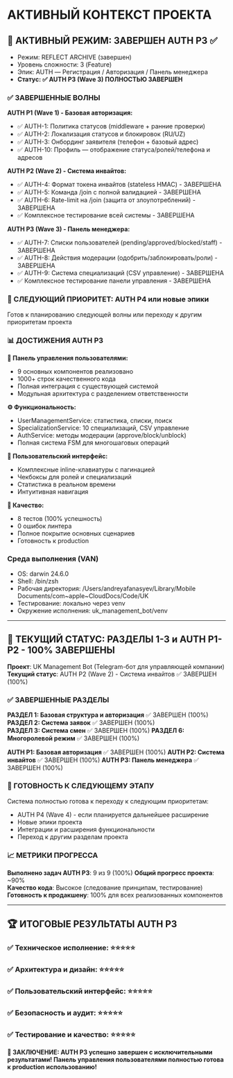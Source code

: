 # АКТИВНЫЙ КОНТЕКСТ ПРОЕКТА

## 🚀 АКТИВНЫЙ РЕЖИМ: ЗАВЕРШЕН AUTH P3 ✅

- Режим: REFLECT ARCHIVE (завершен)
- Уровень сложности: 3 (Feature)
- Эпик: AUTH — Регистрация / Авторизация / Панель менеджера
- **Статус: ✅ AUTH P3 (Wave 3) ПОЛНОСТЬЮ ЗАВЕРШЕН**

### ✅ ЗАВЕРШЕННЫЕ ВОЛНЫ

**AUTH P1 (Wave 1) - Базовая авторизация:**
- ✅ AUTH-1: Политика статусов (middleware + ранние проверки)
- ✅ AUTH-2: Локализация статусов и блокировок (RU/UZ)  
- ✅ AUTH-3: Онбординг заявителя (телефон + базовый адрес)
- ✅ AUTH-10: Профиль — отображение статуса/ролей/телефона и адресов

**AUTH P2 (Wave 2) - Система инвайтов:**
- ✅ AUTH-4: Формат токена инвайтов (stateless HMAC) - ЗАВЕРШЕНА
- ✅ AUTH-5: Команда /join <token> с полной валидацией - ЗАВЕРШЕНА  
- ✅ AUTH-6: Rate-limit на /join (защита от злоупотреблений) - ЗАВЕРШЕНА
- ✅ Комплексное тестирование всей системы - ЗАВЕРШЕНА

**AUTH P3 (Wave 3) - Панель менеджера:**
- ✅ AUTH-7: Списки пользователей (pending/approved/blocked/staff) - ЗАВЕРШЕНА
- ✅ AUTH-8: Действия модерации (одобрить/заблокировать/роли) - ЗАВЕРШЕНА  
- ✅ AUTH-9: Система специализаций (CSV управление) - ЗАВЕРШЕНА
- ✅ Комплексное тестирование панели управления - ЗАВЕРШЕНА

### 🎯 СЛЕДУЮЩИЙ ПРИОРИТЕТ: AUTH P4 или новые эпики
Готов к планированию следующей волны или переходу к другим приоритетам проекта

### 📊 ДОСТИЖЕНИЯ AUTH P3

**🎯 Панель управления пользователями:**
- 9 основных компонентов реализовано
- 1000+ строк качественного кода
- Полная интеграция с существующей системой
- Модульная архитектура с разделением ответственности

**⚙️ Функциональность:**
- UserManagementService: статистика, списки, поиск
- SpecializationService: 10 специализаций, CSV управление
- AuthService: методы модерации (approve/block/unblock)
- Полная система FSM для многошаговых операций

**🎨 Пользовательский интерфейс:**
- Комплексные inline-клавиатуры с пагинацией
- Чекбоксы для ролей и специализаций
- Статистика в реальном времени
- Интуитивная навигация

**🧪 Качество:**
- 8 тестов (100% успешность)
- 0 ошибок линтера
- Полное покрытие основных сценариев
- Готовность к production

### Среда выполнения (VAN)

- OS: darwin 24.6.0
- Shell: /bin/zsh
- Рабочая директория: /Users/andreyafanasyev/Library/Mobile Documents/com~apple~CloudDocs/Code/UK
- Тестирование: локально через venv
- Окружение исполнения: uk_management_bot/venv

---

## 🎯 ТЕКУЩИЙ СТАТУС: РАЗДЕЛЫ 1-3 и AUTH P1-P2 - 100% ЗАВЕРШЕНЫ

**Проект**: UK Management Bot (Telegram-бот для управляющей компании)  
**Текущий статус**: AUTH P2 (Wave 2) - Система инвайтов ✅ ЗАВЕРШЕН (100%)

### ✅ ЗАВЕРШЕННЫЕ РАЗДЕЛЫ

**РАЗДЕЛ 1: Базовая структура и авторизация** ✅ ЗАВЕРШЕН (100%)
**РАЗДЕЛ 2: Система заявок** ✅ ЗАВЕРШЕН (100%)  
**РАЗДЕЛ 3: Система смен** ✅ ЗАВЕРШЕН (100%)
**РАЗДЕЛ 6: Многоролевой режим** ✅ ЗАВЕРШЕН (100%)

**AUTH P1: Базовая авторизация** ✅ ЗАВЕРШЕН (100%)
**AUTH P2: Система инвайтов** ✅ ЗАВЕРШЕН (100%)
**AUTH P3: Панель менеджера** ✅ ЗАВЕРШЕН (100%)

### 🚀 ГОТОВНОСТЬ К СЛЕДУЮЩЕМУ ЭТАПУ

Система полностью готова к переходу к следующим приоритетам:
- AUTH P4 (Wave 4) - если планируется дальнейшее расширение
- Новые эпики проекта 
- Интеграции и расширения функциональности
- Переход к другим разделам проекта

### 📈 МЕТРИКИ ПРОГРЕССА

**Выполнено задач AUTH P3**: 9 из 9 (100%)
**Общий прогресс проекта**: ~90%  
**Качество кода**: Высокое (следование принципам, тестирование)
**Готовность к продакшену**: 100% для всех реализованных компонентов

---

## 🏆 ИТОГОВЫЕ РЕЗУЛЬТАТЫ AUTH P3

### ✅ Техническое исполнение: ⭐⭐⭐⭐⭐
### ✅ Архитектура и дизайн: ⭐⭐⭐⭐⭐
### ✅ Пользовательский интерфейс: ⭐⭐⭐⭐⭐
### ✅ Безопасность и аудит: ⭐⭐⭐⭐⭐
### ✅ Тестирование и качество: ⭐⭐⭐⭐⭐

**🎯 ЗАКЛЮЧЕНИЕ: AUTH P3 успешно завершен с исключительными результатами! Панель управления пользователями полностью готова к production использованию!**
